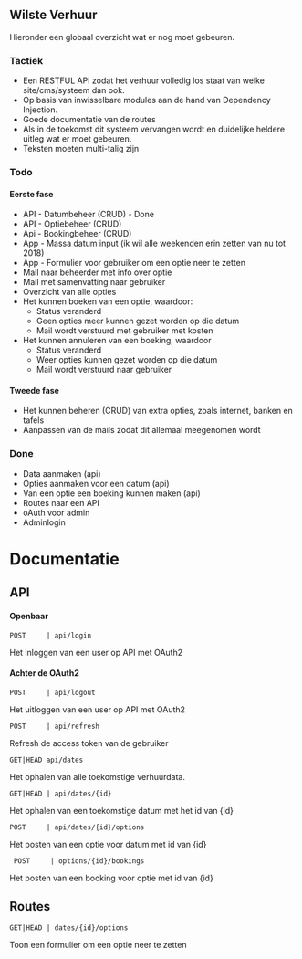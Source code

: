 ## Wilste Verhuur

Hieronder een globaal overzicht wat er nog moet gebeuren.


### Tactiek
- Een RESTFUL API zodat het verhuur volledig los staat van welke site/cms/systeem dan ook. 
- Op basis van inwisselbare modules aan de hand van Dependency Injection.
- Goede documentatie van de routes
- Als in de toekomst dit systeem vervangen wordt en duidelijke heldere uitleg wat er moet gebeuren.
- Teksten moeten multi-talig zijn

### Todo

#### Eerste fase
- API - Datumbeheer (CRUD) - Done
- API - Optiebeheer (CRUD)
- Api - Bookingbeheer (CRUD)
- App - Massa datum input (ik wil alle weekenden erin zetten van nu tot 2018)
- App - Formulier voor gebruiker om een optie neer te zetten
- Mail naar beheerder met info over optie
- Mail met samenvatting naar gebruiker
- Overzicht van alle opties
- Het kunnen boeken van een optie, waardoor:
    - Status veranderd
    - Geen opties meer kunnen gezet worden op die datum
    - Mail wordt verstuurd met gebruiker met kosten
- Het kunnen annuleren van een boeking, waardoor    
    - Status veranderd
    - Weer opties kunnen gezet worden op die datum
    - Mail wordt verstuurd naar gebruiker
    
#### Tweede fase
- Het kunnen beheren (CRUD) van extra opties, zoals internet, banken en tafels
- Aanpassen van de mails zodat dit allemaal meegenomen wordt

### Done
+ Data aanmaken (api)
+ Opties aanmaken voor een datum (api)
+ Van een optie een boeking kunnen maken (api)
+ Routes naar een API
+ oAuth voor admin
+ Adminlogin

    
# Documentatie

## API

#### Openbaar

```POST     | api/login      ```           
         
Het inloggen van een user op API met OAuth2

#### Achter de OAuth2

```POST     | api/logout```

Het uitloggen van een user op API met OAuth2

```POST     | api/refresh```

Refresh de access token van de gebruiker

```GET|HEAD api/dates```

Het ophalen van alle toekomstige verhuurdata. 

```GET|HEAD | api/dates/{id}```

Het ophalen van een toekomstige datum met het id van {id}

```POST     | api/dates/{id}/options```

Het posten van een optie voor datum met id van {id}

``` POST     | options/{id}/bookings```

Het posten van een booking voor optie met id van {id}

## Routes
```GET|HEAD | dates/{id}/options```

Toon een formulier om een optie neer te zetten




